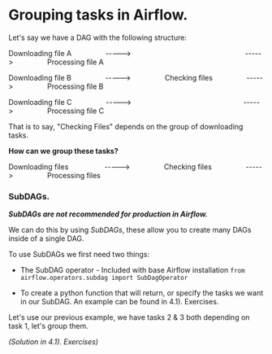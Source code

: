 # Grouping tasks in Airflow.

Let's say we have a DAG with the following structure:

Downloading file A &nbsp;&nbsp;&nbsp;&nbsp;&nbsp;&nbsp;&nbsp;&nbsp;&nbsp;&nbsp;&nbsp;&nbsp;&nbsp;&nbsp;&nbsp; -----> &nbsp;&nbsp;&nbsp;&nbsp;&nbsp;&nbsp;&nbsp;&nbsp;&nbsp;&nbsp;&nbsp;&nbsp;&nbsp;&nbsp;&nbsp;&nbsp;&nbsp;&nbsp;&nbsp;&nbsp;&nbsp;&nbsp;&nbsp;&nbsp;&nbsp;&nbsp;&nbsp;&nbsp;&nbsp;&nbsp;&nbsp;&nbsp;&nbsp;&nbsp;&nbsp;&nbsp;&nbsp;&nbsp;&nbsp;&nbsp;&nbsp;&nbsp;&nbsp;&nbsp;&nbsp;&nbsp;&nbsp;&nbsp;&nbsp;&nbsp;&nbsp;&nbsp;&nbsp;&nbsp;&nbsp; -----> &nbsp;&nbsp;&nbsp;&nbsp;&nbsp;&nbsp;&nbsp;&nbsp;&nbsp;&nbsp;&nbsp;&nbsp;&nbsp;&nbsp;&nbsp; Processing file A

Downloading file B &nbsp;&nbsp;&nbsp;&nbsp;&nbsp;&nbsp;&nbsp;&nbsp;&nbsp;&nbsp;&nbsp;&nbsp;&nbsp;&nbsp;&nbsp; -----> &nbsp;&nbsp;&nbsp;&nbsp;&nbsp;&nbsp;&nbsp;&nbsp;&nbsp;&nbsp;&nbsp;&nbsp;&nbsp;&nbsp;&nbsp; Checking files &nbsp;&nbsp;&nbsp;&nbsp;&nbsp;&nbsp;&nbsp;&nbsp;&nbsp;&nbsp;&nbsp;&nbsp;&nbsp;&nbsp;&nbsp; -----> &nbsp;&nbsp;&nbsp;&nbsp;&nbsp;&nbsp;&nbsp;&nbsp;&nbsp;&nbsp;&nbsp;&nbsp;&nbsp;&nbsp;&nbsp; Processing file B

Downloading file C &nbsp;&nbsp;&nbsp;&nbsp;&nbsp;&nbsp;&nbsp;&nbsp;&nbsp;&nbsp;&nbsp;&nbsp;&nbsp;&nbsp;&nbsp; -----> &nbsp;&nbsp;&nbsp;&nbsp;&nbsp;&nbsp;&nbsp;&nbsp;&nbsp;&nbsp;&nbsp;&nbsp;&nbsp;&nbsp;&nbsp;&nbsp;&nbsp;&nbsp;&nbsp;&nbsp;&nbsp;&nbsp;&nbsp;&nbsp;&nbsp;&nbsp;&nbsp;&nbsp;&nbsp;&nbsp;&nbsp;&nbsp;&nbsp;&nbsp;&nbsp;&nbsp;&nbsp;&nbsp;&nbsp;&nbsp;&nbsp;&nbsp;&nbsp;&nbsp;&nbsp;&nbsp;&nbsp;&nbsp;&nbsp;&nbsp;&nbsp;&nbsp;&nbsp;&nbsp;&nbsp;-----> &nbsp;&nbsp;&nbsp;&nbsp;&nbsp;&nbsp;&nbsp;&nbsp;&nbsp;&nbsp;&nbsp;&nbsp;&nbsp;&nbsp;&nbsp; Processing file C

That is to say, "Checking Files" depends on the group of downloading tasks. 

**How can we group these tasks?**

Downloading files &nbsp;&nbsp;&nbsp;&nbsp;&nbsp;&nbsp;&nbsp;&nbsp;&nbsp;&nbsp;&nbsp;&nbsp;&nbsp;&nbsp;&nbsp;&nbsp; -----> &nbsp;&nbsp;&nbsp;&nbsp;&nbsp;&nbsp;&nbsp;&nbsp;&nbsp;&nbsp;&nbsp;&nbsp;&nbsp;&nbsp;&nbsp; Checking files &nbsp;&nbsp;&nbsp;&nbsp;&nbsp;&nbsp;&nbsp;&nbsp;&nbsp;&nbsp;&nbsp;&nbsp;&nbsp;&nbsp;&nbsp; -----> &nbsp;&nbsp;&nbsp;&nbsp;&nbsp;&nbsp;&nbsp;&nbsp;&nbsp;&nbsp;&nbsp;&nbsp;&nbsp;&nbsp;&nbsp; Processing files

### SubDAGs.

***SubDAGs are not recommended for production in Airflow.***

We can do this by using *SubDAGs*, these allow you to create many DAGs inside of a single DAG.

To use SubDAGs we first need two things:

* The SubDAG operator - Included with base Airflow installation ```from airflow.operators.subdag import SubDagOperator```

* To create a python function that will return, or specify the tasks we want in our SubDAG. An example can be found in 4.1). Exercises.

Let's use our previous example, we have tasks 2 & 3 both depending on task 1, let's group them.

*(Solution in 4.1). Exercises)*